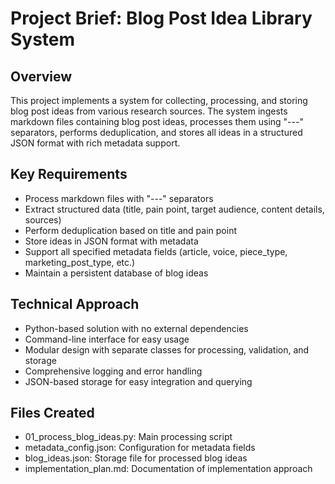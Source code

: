 # Project Brief: Blog Post Idea Library System

## Overview
This project implements a system for collecting, processing, and storing blog post ideas from various research sources. The system ingests markdown files containing blog post ideas, processes them using "---" separators, performs deduplication, and stores all ideas in a structured JSON format with rich metadata support.

## Key Requirements
- Process markdown files with "---" separators
- Extract structured data (title, pain point, target audience, content details, sources)
- Perform deduplication based on title and pain point
- Store ideas in JSON format with metadata
- Support all specified metadata fields (article, voice, piece_type, marketing_post_type, etc.)
- Maintain a persistent database of blog ideas

## Technical Approach
- Python-based solution with no external dependencies
- Command-line interface for easy usage
- Modular design with separate classes for processing, validation, and storage
- Comprehensive logging and error handling
- JSON-based storage for easy integration and querying

## Files Created
- 01_process_blog_ideas.py: Main processing script
- metadata_config.json: Configuration for metadata fields
- blog_ideas.json: Storage file for processed blog ideas
- implementation_plan.md: Documentation of implementation approach
